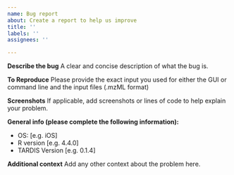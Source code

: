 ```yaml
---
name: Bug report
about: Create a report to help us improve
title: ''
labels: ''
assignees: ''

---
```


**Describe the bug**
A clear and concise description of what the bug is.

**To Reproduce**
Please provide the exact input you used for either the GUI or command line and the input files (.mzML format) 

**Screenshots**
If applicable, add screenshots or lines of code to help explain your problem.

**General info (please complete the following information):**
 - OS: [e.g. iOS]
 - R version [e.g. 4.4.0]
 - TARDIS Version [e.g. 0.1.4]



**Additional context**
Add any other context about the problem here.
